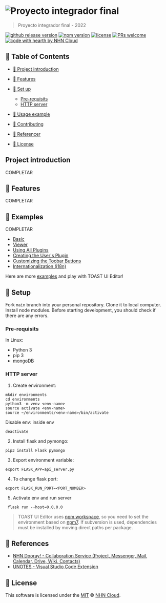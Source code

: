 # ![Proyecto integrador final](#/img/UNC.jpg)

> Proyecto integrador final - 2022

[![github release version](https://img.shields.io/github/v/release/nhn/tui.editor.svg?include_prereleases)](https://github.com/nhn/tui.editor/releases/latest) [![npm version](https://img.shields.io/npm/v/@toast-ui/editor.svg)](https://www.npmjs.com/package/@toast-ui/editor) [![license](https://img.shields.io/github/license/nhn/tui.editor.svg)](https://github.com/nhn/tui.editor/blob/master/LICENSE) [![PRs welcome](https://img.shields.io/badge/PRs-welcome-ff69b4.svg)](https://github.com/nhn/tui.editor/issues?q=is%3Aissue+is%3Aopen+label%3A%22help+wanted%22) [![code with hearth by NHN Cloud](https://img.shields.io/badge/%3C%2F%3E%20with%20%E2%99%A5%20by-NHN_Cloud-ff1414.svg)](https://github.com/nhn)




## 🚩 Table of Contents

  - [📌 Project introduction](#-project-introduction)
  - [🎨 Features](#-features)
  
  - [🔧 Set up](#-set-up)
       - [Pre-requisits](#pre-requisits)
       - [HTTP server](#http-server)
  - [🐾 Usage example](#-examples)
  - [💬 Contributing](#-contributing)
  - [🚀 Referencer](#-references)
  - [📜 License](#-license)


## Project introduction
COMPLETAR


## 🎨 Features

COMPLETAR

## 🐾 Examples

COMPLETAR

* [Basic](https://nhn.github.io/tui.editor/latest/tutorial-example01-editor-basic)
* [Viewer](https://nhn.github.io/tui.editor/latest/tutorial-example04-viewer)
* [Using All Plugins](https://nhn.github.io/tui.editor/latest/tutorial-example12-editor-with-all-plugins)
* [Creating the User's Plugin](https://nhn.github.io/tui.editor/latest/tutorial-example13-creating-plugin)
* [Customizing the Toobar Buttons](https://nhn.github.io/tui.editor/latest/tutorial-example15-customizing-toolbar-buttons)
* [Internationalization (i18n)](https://nhn.github.io/tui.editor/latest/tutorial-example16-i18n)

Here are more [examples](https://nhn.github.io/tui.editor/latest/tutorial-example01-editor-basic) and play with TOAST UI Editor!



## 🔧 Setup

Fork `main` branch into your personal repository. Clone it to local computer. Install node modules. Before starting development, you should check if there are any errors.

### Pre-requisits
In Linux:
- Python 3 
- pip 3
- [mongoDB](#https://www.mongodb.com/try/download/community)

### HTTP server
1. Create environment:
   
```
mkdir environments
cd environments
python3 -m venv <env-name>
source activate <env-name>
source ~/environments/<env-name>/bin/activate 

```
Disable env: inside env
```
deactivate
```


2. Install flask and pymongo:
   
```
pip3 install Flask pymongo
```
3. Export environment variable:
```
export FLASK_APP=api_server.py
```
4. To change flask port:
```
export FLASK_RUN_PORT=<PORT_NUMBER>
```
5. Activate env and run server 
```
 flask run --host=0.0.0.0
 ```

> TOAST UI Editor uses [npm workspace](https://docs.npmjs.com/cli/v7/using-npm/workspaces/), so you need to set the environment based on [npm7](https://github.blog/2021-02-02-npm-7-is-now-generally-available/). If subversion is used, dependencies must be installed by moving direct paths per package.


## 🚀 References

* [NHN Dooray! - Collaboration Service (Project, Messenger, Mail, Calendar, Drive, Wiki, Contacts)](https://dooray.com)
* [UNOTES - Visual Studio Code Extension](https://marketplace.visualstudio.com/items?itemName=ryanmcalister.Unotes)


## 📜 License

This software is licensed under the [MIT](https://github.com/nhn/tui.editor/blob/master/LICENSE) © [NHN Cloud](https://github.com/nhn).
